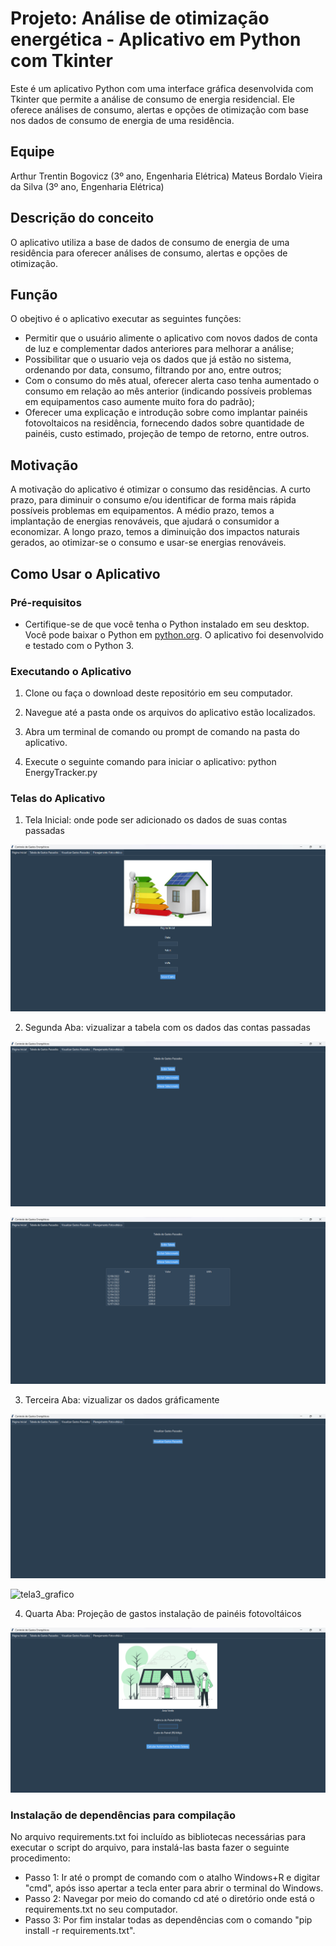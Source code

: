
# Projeto: Análise de otimização energética - Aplicativo em Python com Tkinter

Este é um aplicativo Python com uma interface gráfica desenvolvida com Tkinter que permite a análise de consumo de energia residencial. Ele oferece análises de consumo, alertas e opções de otimização com base nos dados de consumo de energia de uma residência.

## Equipe

Arthur Trentin Bogovicz (3º ano, Engenharia Elétrica)
Mateus Bordalo Vieira da Silva (3º ano, Engenharia Elétrica)

## Descrição do conceito

O aplicativo utiliza a base de dados de consumo de energia de uma residência para oferecer análises de consumo, alertas e opções de otimização.

## Função
O obejtivo é o aplicativo executar as seguintes funções:

- Permitir que o usuário alimente o aplicativo com novos dados de conta de luz e complementar dados anteriores para melhorar a análise;
- Possibilitar que o usuario veja os dados que já estão no sistema, ordenando por data, consumo, filtrando por ano, entre outros;
- Com o consumo do mês atual, oferecer alerta caso tenha aumentado o consumo em relação ao mês anterior (indicando possíveis problemas em equipamentos caso aumente muito fora do padrão);
- Oferecer uma explicação e introdução sobre como implantar painéis fotovoltaicos na residência, fornecendo dados sobre quantidade de painéis, custo estimado, projeção de tempo de retorno, entre outros.

## Motivação

A motivação do aplicativo é otimizar o consumo das residências. A curto prazo, para diminuir o consumo e/ou identificar de forma mais rápida possíveis problemas em equipamentos. A médio prazo, temos a implantação de energias renováveis, que ajudará o consumidor a economizar. A longo prazo, temos a diminuição dos impactos naturais gerados, ao otimizar-se o consumo e usar-se energias renováveis.


## Como Usar o Aplicativo

### Pré-requisitos

- Certifique-se de que você tenha o Python instalado em seu desktop. Você pode baixar o Python em [python.org](https://www.python.org/downloads/). O aplicativo foi desenvolvido e testado com o Python 3.

### Executando o Aplicativo

1. Clone ou faça o download deste repositório em seu computador.

2. Navegue até a pasta onde os arquivos do aplicativo estão localizados.

3. Abra um terminal de comando ou prompt de comando na pasta do aplicativo.

4. Execute o seguinte comando para iniciar o aplicativo: python EnergyTracker.py

### Telas do Aplicativo

1. Tela Inicial: onde pode ser adicionado os dados de suas contas passadas
   
![](Images/tela1 "tela1")

2. Segunda Aba: vizualizar a tabela com os dados das contas passadas
   
![](Images/tela2 "tela2")


![](Images/tela2_tabela "tela2_tabela")

3. Terceira Aba: vizualizar os dados gráficamente
   
![](Images/tela3 "tela3")


![](Images/tela3_grafico "tela3_grafico")

4. Quarta Aba: Projeção de gastos instalação de painéis fotovoltáicos
   
![](Images/tela4 "tela4")

### Instalação de dependências para compilação
No arquivo requirements.txt foi incluído as bibliotecas necessárias para executar o script do arquivo, para instalá-las basta fazer o seguinte procedimento:

+ Passo 1:
Ir até o prompt de comando com o atalho Windows+R e digitar "cmd", após isso apertar a tecla enter para abrir o terminal do Windows.
+ Passo 2:
Navegar por meio do comando cd até o diretório onde está o requirements.txt no seu computador.
+ Passo 3:
Por fim instalar todas as dependências com o comando "pip install -r requirements.txt".
